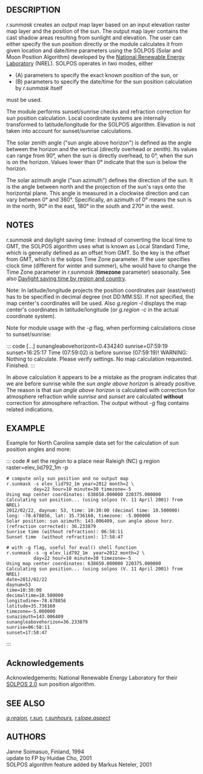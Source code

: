 ## DESCRIPTION

*r.sunmask* creates an output map layer based on an input elevation
raster map layer and the position of the sun. The output map layer
contains the cast shadow areas resulting from sunlight and elevation.
The user can either specify the sun position directly or the module
calculates it from given location and date/time parameters using the
SOLPOS (Solar and Moon Position Algorithm) developed by the [National
Renewable Energy Laboratory](https://www.nrel.gov/) (NREL). SOLPOS
operates in two modes, either

-   \(A\) parameters to specify the exact known position of the sun, or
-   \(B\) parameters to specify the date/time for the sun position
    calculation by *r.sunmask* itself

must be used.

The module performs sunset/sunrise checks and refraction correction for
sun position calculation. Local coordinate systems are internally
transformed to latitude/longitude for the SOLPOS algorithm. Elevation is
not taken into account for sunset/sunrise calculations.

The solar zenith angle (\"sun angle above horizon\") is defined as the
angle between the horizon and the vertical (directly overhead or
zenith). Its values can range from 90°, when the sun is directly
overhead, to 0°, when the sun is on the horizon. Values lower than 0°
indicate that the sun is below the horizon.

The solar azimuth angle (\"sun azimuth\") defines the direction of the
sun. It is the angle between north and the projection of the sun\'s rays
onto the horizontal plane. This angle is measured in a clockwise
direction and can vary between 0° and 360°. Specifically, an azimuth of
0° means the sun is in the north, 90° in the east, 180° in the south and
270° in the west.

## NOTES

*r.sunmask* and daylight saving time: Instead of converting the local
time to GMT, the SOLPOS algorithm uses what is known as Local Standard
Time, which is generally defined as an offset from GMT. So the key is
the offset from GMT, which is the solpos Time Zone parameter. If the
user specifies clock time (different for winter and summer), s/he would
have to change the Time Zone parameter in *r.sunmask* (**timezone**
parameter) seasonally. See also [Daylight saving time by region and
country](https://en.wikipedia.org/wiki/Daylight_saving_time_by_country).

Note: In latitude/longitude projects the position coordinates pair
(east/west) has to be specified in decimal degree (not DD:MM:SS). If not
specified, the map center\'s coordinates will be used. Also *g.region
-l* displays the map center\'s coordinates in latitude/longitude (or
*g.region -c* in the actual coordinate system).

Note for module usage with the *-g* flag, when performing calculations
close to sunset/sunrise:

::: code
     [...]
     sunangleabovehorizont=0.434240
     sunrise=07:59:19
     sunset=16:25:17
     Time (07:59:02) is before sunrise (07:59:19)!
     WARNING: Nothing to calculate. Please verify settings.
     No map calculation requested. Finished.
:::

In above calculation it appears to be a mistake as the program indicates
that we are before sunrise while the *sun angle above horizon* is
already positive. The reason is that *sun angle above horizon* is
calculated with correction for atmosphere refraction while *sunrise* and
*sunset* are calculated **without** correction for atmosphere
refraction. The output without *-g* flag contains related indications.

## EXAMPLE

Example for North Carolina sample data set for the calculation of sun
position angles and more:

::: code
    # set the region to a place near Raleigh (NC)
    g.region raster=elev_lid792_1m -p

    # compute only sun position and no output map
    r.sunmask -s elev_lid792_1m year=2012 month=2 \
              day=22 hour=10 minute=30 timezone=-5
    Using map center coordinates: 638650.000000 220375.000000
    Calculating sun position... (using solpos (V. 11 April 2001) from NREL)
    2012/02/22, daynum: 53, time: 10:30:00 (decimal time: 10.500000)
    long: -78.678856, lat: 35.736160, timezone: -5.000000
    Solar position: sun azimuth: 143.006409, sun angle above horz. (refraction corrected): 36.233879
    Sunrise time (without refraction): 06:58:11
    Sunset time  (without refraction): 17:58:47

    # with -g flag, useful for eval() shell function
    r.sunmask -s -g elev_lid792_1m  year=2012 month=2 \
              day=22 hour=10 minute=30 timezone=-5
    Using map center coordinates: 638650.000000 220375.000000
    Calculating sun position... (using solpos (V. 11 April 2001) from NREL)
    date=2012/02/22
    daynum=53
    time=10:30:00
    decimaltime=10.500000
    longitudine=-78.678856
    latitude=35.736160
    timezone=-5.000000
    sunazimuth=143.006409
    sunangleabovehorizon=36.233879
    sunrise=06:58:11
    sunset=17:58:47
:::

## Acknowledgements

Acknowledgements: National Renewable Energy Laboratory for their [SOLPOS
2.0](https://www.nrel.gov/grid/solar-resource/solpos.html) sun position
algorithm.

## SEE ALSO

*[g.region](g.region.html), [r.sun](r.sun.html),
[r.sunhours](r.sunhours.html), [r.slope.aspect](r.slope.aspect.html)*

## AUTHORS

Janne Soimasuo, Finland, 1994\
update to FP by Huidae Cho, 2001\
SOLPOS algorithm feature added by Markus Neteler, 2001

